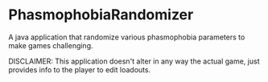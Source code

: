 # PhasmophobiaRandomizer
A java application that randomize various phasmophobia parameters to make games challenging.

DISCLAIMER: This application doesn't alter in any way the actual game, just provides info to the player to edit loadouts.